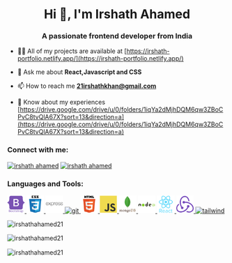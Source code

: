 <h1 align="center">Hi 👋, I'm Irshath Ahamed</h1>
<h3 align="center">A passionate frontend developer from India</h3>



- 👨‍💻 All of my projects are available at [https://irshath-portfolio.netlify.app/](https://irshath-portfolio.netlify.app/)

- 💬 Ask me about **React,Javascript and CSS**

- 📫 How to reach me **21irshathkhan@gmail.com**

- 📄 Know about my experiences [https://drive.google.com/drive/u/0/folders/1iqYa2dMjhDQM6qw3ZBoCPvC8tvQlA67X?sort=13&direction=a](https://drive.google.com/drive/u/0/folders/1iqYa2dMjhDQM6qw3ZBoCPvC8tvQlA67X?sort=13&direction=a)

<h3 align="left">Connect with me:</h3>
<p align="left">
<a href="https://www.linkedin.com/in/irshath-ahamed-360498219/" target="blank"><img align="center" src="https://raw.githubusercontent.com/rahuldkjain/github-profile-readme-generator/master/src/images/icons/Social/linked-in-alt.svg" alt="irshath ahamed" height="30" width="40" /></a>
<a href="https://leetcode.com/Irshath_Ahamed/" target="blank"><img align="center" src="https://raw.githubusercontent.com/rahuldkjain/github-profile-readme-generator/master/src/images/icons/Social/leet-code.svg" alt="irshath ahamed" height="30" width="40" /></a>
</p>

<h3 align="left">Languages and Tools:</h3>
<p align="left"> <a href="https://getbootstrap.com" target="_blank" rel="noreferrer"> <img src="https://raw.githubusercontent.com/devicons/devicon/master/icons/bootstrap/bootstrap-plain-wordmark.svg" alt="bootstrap" width="40" height="40"/> </a> <a href="https://www.w3schools.com/css/" target="_blank" rel="noreferrer"> <img src="https://raw.githubusercontent.com/devicons/devicon/master/icons/css3/css3-original-wordmark.svg" alt="css3" width="40" height="40"/> </a> <a href="https://expressjs.com" target="_blank" rel="noreferrer"> <img src="https://raw.githubusercontent.com/devicons/devicon/master/icons/express/express-original-wordmark.svg" alt="express" width="40" height="40"/> </a> <a href="https://git-scm.com/" target="_blank" rel="noreferrer"> <img src="https://www.vectorlogo.zone/logos/git-scm/git-scm-icon.svg" alt="git" width="40" height="40"/> </a> <a href="https://www.w3.org/html/" target="_blank" rel="noreferrer"> <img src="https://raw.githubusercontent.com/devicons/devicon/master/icons/html5/html5-original-wordmark.svg" alt="html5" width="40" height="40"/> </a> <a href="https://developer.mozilla.org/en-US/docs/Web/JavaScript" target="_blank" rel="noreferrer"> <img src="https://raw.githubusercontent.com/devicons/devicon/master/icons/javascript/javascript-original.svg" alt="javascript" width="40" height="40"/> </a> <a href="https://www.mongodb.com/" target="_blank" rel="noreferrer"> <img src="https://raw.githubusercontent.com/devicons/devicon/master/icons/mongodb/mongodb-original-wordmark.svg" alt="mongodb" width="40" height="40"/> </a> <a href="https://nodejs.org" target="_blank" rel="noreferrer"> <img src="https://raw.githubusercontent.com/devicons/devicon/master/icons/nodejs/nodejs-original-wordmark.svg" alt="nodejs" width="40" height="40"/> </a> <a href="https://reactjs.org/" target="_blank" rel="noreferrer"> <img src="https://raw.githubusercontent.com/devicons/devicon/master/icons/react/react-original-wordmark.svg" alt="react" width="40" height="40"/> </a> <a href="https://redux.js.org" target="_blank" rel="noreferrer"> <img src="https://raw.githubusercontent.com/devicons/devicon/master/icons/redux/redux-original.svg" alt="redux" width="40" height="40"/> </a> <a href="https://tailwindcss.com/" target="_blank" rel="noreferrer"> <img src="https://www.vectorlogo.zone/logos/tailwindcss/tailwindcss-icon.svg" alt="tailwind" width="40" height="40"/> </a> </p>

<div width = "fit-content">
<p><img src="https://github-readme-stats.vercel.app/api/top-langs?username=irshathahamed21&show_icons=true&locale=en&layout=compact" alt="irshathahamed21" /></p>
<p><img align="center" src="https://github-readme-stats.vercel.app/api?username=irshathahamed21&show_icons=true&locale=en" alt="irshathahamed21" /></p>
<p><img align="center" src="https://github-readme-streak-stats.herokuapp.com/?user=irshathahamed21&" alt="irshathahamed21" /></p>

</div>


